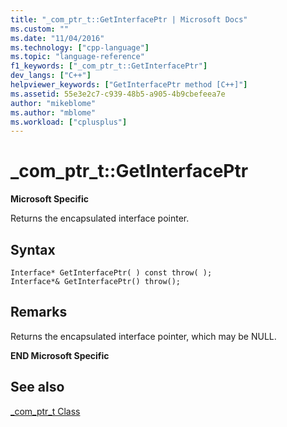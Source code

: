 ```yaml
---
title: "_com_ptr_t::GetInterfacePtr | Microsoft Docs"
ms.custom: ""
ms.date: "11/04/2016"
ms.technology: ["cpp-language"]
ms.topic: "language-reference"
f1_keywords: ["_com_ptr_t::GetInterfacePtr"]
dev_langs: ["C++"]
helpviewer_keywords: ["GetInterfacePtr method [C++]"]
ms.assetid: 55e3e2c7-c939-48b5-a905-4b9cbefeea7e
author: "mikeblome"
ms.author: "mblome"
ms.workload: ["cplusplus"]
---
```

# _com_ptr_t::GetInterfacePtr
**Microsoft Specific**  
  
 Returns the encapsulated interface pointer.  
  
## Syntax  
  
```  
Interface* GetInterfacePtr( ) const throw( );   
Interface*& GetInterfacePtr() throw();  
```  
  
## Remarks  
 Returns the encapsulated interface pointer, which may be NULL.  
  
 **END Microsoft Specific**  
  
## See also  
 [_com_ptr_t Class](../cpp/com-ptr-t-class.md)
